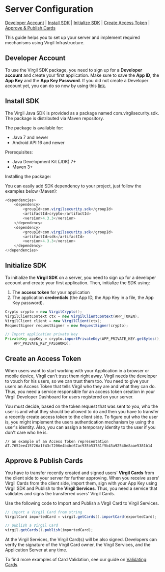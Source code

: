 # Server Configuration
[Developer Account](#head1) | [Install SDK](#head2) | [Initialize SDK](#head3) | [Create Access Token](#head4) | [Approve & Publish Cards](#head5)

This guide helps you to set up your server and implement required mechanisms using Virgil Infrastructure.

## <a name="head1"></a> Developer Account

To use the Virgil SDK package, you need to sign up for a **Developer account** and create your first application. Make sure to save the **App ID**, the **App Key** and the **App Key Password**. If you did not create a Developer account yet, you can do so now by using this [link](https://developer.virgilsecurity.com/account/signup).

## <a name="head2"></a> Install SDK

The Virgil Java SDK is provided as a package named com.virgilsecurity.sdk. The package is distributed via Maven repository.

The package is available for:
- Java 7 and newer
- Android API 16 and newer

Prerequisites:
- Java Development Kit (JDK) 7+
- Maven 3+

Installing the package:

You can easily add SDK dependency to your project, just follow the examples below (Maven):

```java
<dependencies>
    <dependency>
        <groupId>com.virgilsecurity.sdk</groupId>
        <artifactId>crypto</artifactId>
        <version>4.3.3</version>
    </dependency>
    <dependency>
        <groupId>com.virgilsecurity.sdk</groupId>
        <artifactId>sdk</artifactId>
        <version>4.3.3</version>
    </dependency>
</dependencies>
```


## <a name="head3"></a> Initialize SDK
To initialize the **Virgil SDK** on a server, you need to sign up for a developer account and create your first application. Then, initialize the SDK using:
1. The **access token** for your application
2. The application **credentials** (the App ID, the App Key in a file, the App Key password).

```java
Crypto crypto = new VirgilCrypto();
VirgilClientContext ctx = new VirgilClientContext(APP_TOKEN);
VirgilClient client = new VirgilClient(ctx);
RequestSigner requestSigner = new RequestSigner(crypto);

// Import application private key
PrivateKey appKey = crypto.importPrivateKey(APP_PRIVATE_KEY.getBytes(),
    APP_PRIVATE_KEY_PASSWORD);
```



## <a name="head4"></a> Create an Access Token

When users want to start working with your Application in a browser or mobile device, Virgil can't trust them right away. Virgil needs the developer to vouch for his users, so we can trust them too. You need to give your users an Access Token that tells Virgil who they are and what they can do. Thus, you need a service responsible for an access token creation in your Virgil Developer Dashboard for users registered on your server.

You must decide, based on the token request that was sent to you, who the user is and what they should be allowed to do and then you have to transfer a recently create access token to the client side. To figure out who the user is, you might implement the users authentication mechanism by using the user's identity. Also, you can assign a temporary identity to the user if you don't care who he is.

```
// an example of an Access Token representation
AT.7652ee415726a1f43c7206e4b4bc67ac935b53781f5b43a92540e8aae5381b14
```


## <a name="head5"></a> Approve & Publish Cards

You have to transfer recently created and signed users' **Virgil Cards** from the client side to your server for further approving. When you receive users' Virgil Cards from the client side, import them, sign with your App Key using Virgil SDK and Publish to the **Virgil Services**. Thus, you need a service that validates and signs the transferred users' Virgil Cards.

Use the following code to Import and Publish a Virgil Card to Virgil Services.

```java
// import a Virgil Card from string
VirgilCard importedCard = virgil.getCards().importCard(exportedCard);

// publish a Virgil Card
virgil.getCards().publish(importedCard);
```

At the Virgil Services, the Virgil Card(s) will be also signed. Developers can verify the signature of the Virgil Card owner, the Virgil Services, and the Application Server at any time.

To find more examples of Card Validation, see our guide on [Validating Cards](/docs/guides/virgil-key/generating-key.md).
